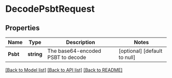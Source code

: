 # DecodePsbtRequest

## Properties
Name | Type | Description | Notes
------------ | ------------- | ------------- | -------------
**Psbt** | **string** | The base64-encoded PSBT to decode | [optional] [default to null]

[[Back to Model list]](../README.md#documentation-for-models) [[Back to API list]](../README.md#documentation-for-api-endpoints) [[Back to README]](../README.md)

